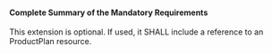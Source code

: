 #### Complete Summary of the Mandatory Requirements

This extension is optional. If used, it SHALL include a reference to an ProductPlan resource.